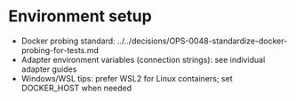 # Environment setup

- Docker probing standard: ../../decisions/OPS-0048-standardize-docker-probing-for-tests.md
- Adapter environment variables (connection strings): see individual adapter guides
- Windows/WSL tips: prefer WSL2 for Linux containers; set DOCKER_HOST when needed
